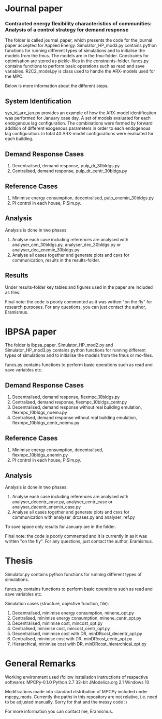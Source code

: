 # Journal paper

### Contracted energy flexibility characteristics of communities: Analysis of a control strategy for demand response

The folder is called journal_paper, which presents the code for the journal paper accepted for Applied Energy. Simulator_HP_mod3.py contains python functions for running different types of simulations and to initialise the models from the fmus. The models are in the fmu-folder. Constraints for optimisation are stored as pickle-files in the constraints-folder. funcs.py contains functions to perform basic operations such as read and save variables. R2C2_model.py is class used to handle the ARX-models used for the MPC. 

Below is more information about the different steps.

## System Identification
sys_id_arx_jan.py provides an example of how the ARX-model identification was performed for January case day. A set of models evaluated for each endogenous lag configuration. The combinations were formed by forward addition of different exogenous parameters in order to each endogenous lag configuration. In total 40 ARX-model configurations were evaluated for each building.

## Demand Response Cases
1. Decentralised, demand response, pulp_dr_30bldgs.py
2. Centralised, demand response, pulp_dr_centr_30bldgs.py

## Reference Cases
1. Minimise energy consumption, decentralised, pulp_enemin_30bldgs.py
2. PI control in each house, PISim.py.

## Analysis
Analysis is done in two phases: 
1. Analyse each case including references are analysed with analyser_cen_30bldgs.py, analyser_dec_30bldgs.py or analyser_dec_enemin_30bldgs.py
2. Analyse all cases together and generate plots and csvs for communication, results in the results-folder.

## Results
Under results-folder key tables and figures used in the paper are included as files.

Final note: the code is poorly commented as it was written "on the fly" for research purposes. For any questions, you can just contact the author, Eramismus.

# IBPSA paper

The folder is ibpsa_paper. Simulator_HP_mod2.py and Simulator_HP_mod3.py contains python functions for running different types of simulations and to initialise the models from the fmus or mo-files.

funcs.py contains functions to perform basic operations such as read and save variables etc.

## Demand Response Cases
1. Decentralised, demand response, flexmpc_10bldgs.py
2. Centralised, demand response, flexmpc_10bldgs_centr.py
3. Decentralised, demand response without real building emulation, flexmpc_10bldgs_noemu.py
4. Centralised, demand response without real building emulation, flexmpc_10bldgs_centr_noemu.py

## Reference Cases
1. Minimise energy consumption, decentralised, flexmpc_10bldgs_enemin.py
2. PI control in each house, PISim.py.

## Analysis
Analysis is done in two phases: 
1. Analyse each case including references are analysed with analyser_decentr_case.py, analyser_centr_case or analyser_decentr_enemin_case.py
2. Analyse all cases together and generate plots and csvs for communication with analyser_drcases.py and analyser_ref.py

To save space only results for January are in the folder.

Final note: the code is poorly commented and it is currently in as it was written "on the fly". For any questions, just contact the author, Eramismus.

# Thesis

Simulator.py contains python functions for running different types of simulations.

funcs.py contains functions to perform basic operations such as read and save variables etc.

Simulation cases (structure, objective function, file):
1. Decentralised, minimise energy consumption, minene_opt.py
2. Centralised, minimise energy consumption, minene_centr_opt.py
3. Decentralised, minimise cost, mincost_opt.py
4. Centralised, minimise cost, mincost_centr_opt.py
5. Decentralised, minimise cost with DR, minDRcost_decentr_opt.py
6. Centralised, minimise cost with DR, minDRcost_centr_opt.py
7. Hierarchical, minimise cost with DR, minDRcost_hierarchical_opt.py

# General Remarks
Working environment used (follow installation instructions of respective software):
MPCPy-0.1.0
Python 2.7 32-bit
JModelica.org 2.1
Windows 10

Modifications made into standard distribution of MPCPy included under mpcpy_mods. Currently the paths in this repository are not relative, i.e. need to be adjusted manually. Sorry for that and the messy code :)

For more information you can contact me, Eramismus.